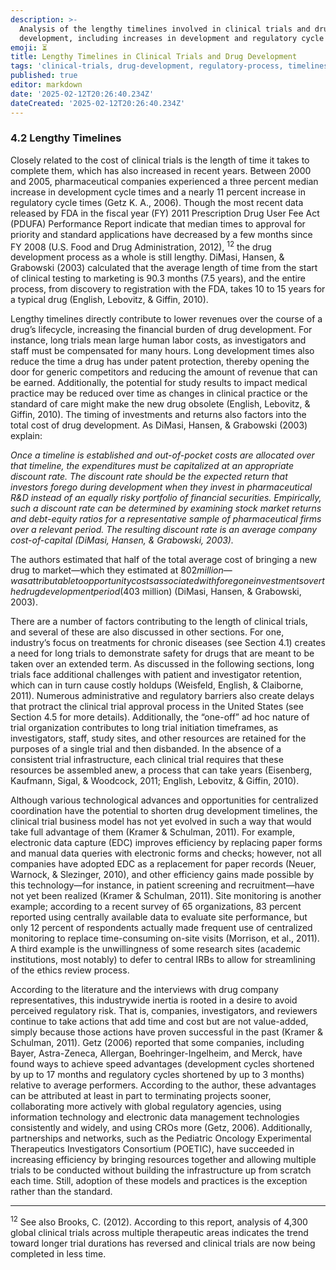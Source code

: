 ```yaml
---
description: >-
  Analysis of the lengthy timelines involved in clinical trials and drug
  development, including increases in development and regulatory cycle times.
emoji: ⏳
title: Lengthy Timelines in Clinical Trials and Drug Development
tags: 'clinical-trials, drug-development, regulatory-process, timelines'
published: true
editor: markdown
date: '2025-02-12T20:26:40.234Z'
dateCreated: '2025-02-12T20:26:40.234Z'
---
```

### 4.2 Lengthy Timelines

Closely related to the cost of clinical trials is the length of time it takes to complete them, which has also increased in recent years. Between 2000 and 2005, pharmaceutical companies experienced a three percent median increase in development cycle times and a nearly 11 percent increase in regulatory cycle times (Getz K. A., 2006). Though the most recent data released by FDA in the fiscal year (FY) 2011 Prescription Drug User Fee Act (PDUFA) Performance Report indicate that median times to approval for priority and standard applications have decreased by a few months since FY 2008 (U.S. Food and Drug Administration, 2012), <sup>12</sup> the drug development process as a whole is still lengthy. DiMasi, Hansen, & Grabowski (2003) calculated that the average length of time from the start of clinical testing to marketing is 90.3 months (7.5 years), and the entire process, from discovery to registration with the FDA, takes 10 to 15 years for a typical drug (English, Lebovitz, & Giffin, 2010).

Lengthy timelines directly contribute to lower revenues over the course of a drug’s lifecycle, increasing the financial burden of drug development. For instance, long trials mean large human labor costs, as investigators and staff must be compensated for many hours. Long development times also reduce the time a drug has under patent protection, thereby opening the door for generic competitors and reducing the amount of revenue that can be earned. Additionally, the potential for study results to impact medical practice may be reduced over time as changes in clinical practice or the standard of care might make the new drug obsolete (English, Lebovitz, & Giffin, 2010). The timing of investments and returns also factors into the total cost of drug development. As DiMasi, Hansen, & Grabowski (2003) explain:

_Once a timeline is established and out-of-pocket costs are allocated over that timeline, the expenditures must be capitalized at an appropriate discount rate. The discount rate should be the expected return that investors forego during development when they invest in pharmaceutical R&D instead of an equally risky portfolio of financial securities. Empirically, such a discount rate can be determined by examining stock market returns and debt-equity ratios for a representative sample of pharmaceutical firms over a relevant period. The resulting discount rate is an average company cost-of-capital (DiMasi, Hansen, & Grabowski, 2003)._

The authors estimated that half of the total average cost of bringing a new drug to market—which they estimated at $802 million—was attributable to opportunity costs associated with foregone investments over the drug development period ($403 million) (DiMasi, Hansen, & Grabowski, 2003).

There are a number of factors contributing to the length of clinical trials, and several of these are also discussed in other sections. For one, industry’s focus on treatments for chronic diseases (see Section 4.1) creates a need for long trials to demonstrate safety for drugs that are meant to be taken over an extended term. As discussed in the following sections, long trials face additional challenges with patient and investigator retention, which can in turn cause costly holdups (Weisfeld, English, & Claiborne, 2011). Numerous administrative and regulatory barriers also create delays that protract the clinical trial approval process in the United States (see Section 4.5 for more details). Additionally, the “one-off” ad hoc nature of trial organization contributes to long trial initiation timeframes, as investigators, staff, study sites, and other resources are retained for the purposes of a single trial and then disbanded. In the absence of a consistent trial infrastructure, each clinical trial requires that these resources be assembled anew, a process that can take years (Eisenberg, Kaufmann, Sigal, & Woodcock, 2011; English, Lebovitz, & Giffin, 2010).

Although various technological advances and opportunities for centralized coordination have the potential to shorten drug development timelines, the clinical trial business model has not yet evolved in such a way that would take full advantage of them (Kramer & Schulman, 2011). For example, electronic data capture (EDC) improves efficiency by replacing paper forms and manual data queries with electronic forms and checks; however, not all companies have adopted EDC as a replacement for paper records (Neuer, Warnock, & Slezinger, 2010), and other efficiency gains made possible by this technology—for instance, in patient screening and recruitment—have not yet been realized (Kramer & Schulman, 2011). Site monitoring is another example; according to a recent survey of 65 organizations, 83 percent reported using centrally available data to evaluate site performance, but only 12 percent of respondents actually made frequent use of centralized monitoring to replace time-consuming on-site visits (Morrison, et al., 2011). A third example is the unwillingness of some research sites (academic institutions, most notably) to defer to central IRBs to allow for streamlining of the ethics review process.

According to the literature and the interviews with drug company representatives, this industrywide inertia is rooted in a desire to avoid perceived regulatory risk. That is, companies, investigators, and reviewers continue to take actions that add time and cost but are not value-added, simply because those actions have proven successful in the past (Kramer & Schulman, 2011). Getz (2006) reported that some companies, including Bayer, Astra-Zeneca, Allergan, Boehringer-Ingelheim, and Merck, have found ways to achieve speed advantages (development cycles shortened by up to 17 months and regulatory cycles shortened by up to 3 months) relative to average performers. According to the author, these advantages can be attributed at least in part to terminating projects sooner, collaborating more actively with global regulatory agencies, using information technology and electronic data management technologies consistently and widely, and using CROs more (Getz, 2006). Additionally, partnerships and networks, such as the Pediatric Oncology Experimental Therapeutics Investigators Consortium (POETIC), have succeeded in increasing efficiency by bringing resources together and allowing multiple trials to be conducted without building the infrastructure up from scratch each time. Still, adoption of these models and practices is the exception rather than the standard.

---

<sup>12</sup> See also Brooks, C. (2012). According to this report, analysis of 4,300 global clinical trials across multiple therapeutic areas indicates the trend toward longer trial durations has reversed and clinical trials are now being completed in less time.


